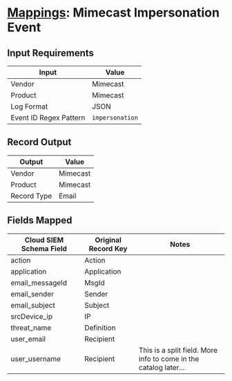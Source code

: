 # [Mappings](README.md): Mimecast Impersonation Event

## Input Requirements

|Input|Value|
|-----|-----|
|Vendor|Mimecast|
|Product|Mimecast|
|Log Format|JSON|
|Event ID Regex Pattern|`impersonation`|

## Record Output

|Output|Value|
|------|-----|
|Vendor|Mimecast|
|Product|Mimecast|
|Record Type|Email|

## Fields Mapped

|Cloud SIEM Schema Field|Original Record Key|Notes|
|-----------------------|-------------------|-----|
|action|Action||
|application|Application||
|email_messageId|MsgId||
|email_sender|Sender||
|email_subject|Subject||
|srcDevice_ip|IP||
|threat_name|Definition||
|user_email|Recipient||
|user_username|Recipient|This is a split field. More info to come in the catalog later...|

